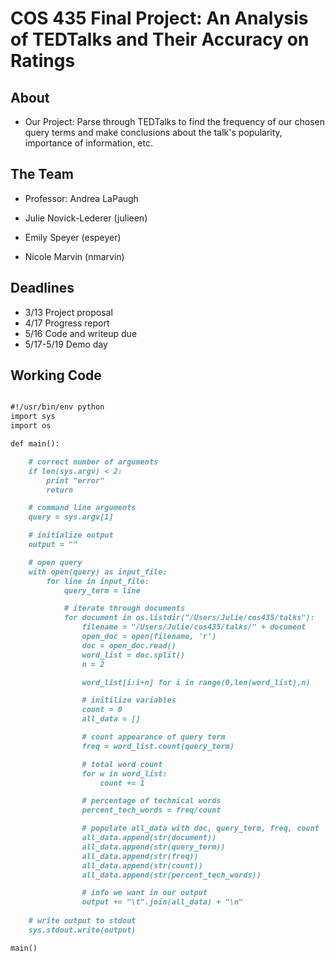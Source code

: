 # COS 435 Final Project: An Analysis of TEDTalks and Their Accuracy on Ratings

## About
- Our Project: Parse through TEDTalks to find the frequency of our chosen query terms and make conclusions about the talk's popularity, importance of information, etc.

## The Team
- Professor: Andrea LaPaugh 

- Julie Novick-Lederer (julieen)
- Emily Speyer (espeyer)
- Nicole Marvin (nmarvin)

## Deadlines
- 3/13 Project proposal 
- 4/17 Progress report 
- 5/16 Code and writeup due 
- 5/17-5/19 Demo day 

## Working Code

```markdown

#!/usr/bin/env python
import sys
import os

def main():

	# correct number of arguments
	if len(sys.argv) < 2:
		print "error"
		return

	# command line arguments
	query = sys.argv[1]

	# initialize output
	output = ""

	# open query
	with open(query) as input_file:
		for line in input_file:
			query_term = line

			# iterate through documents
			for document in os.listdir("/Users/Julie/cos435/talks"):
				filename = "/Users/Julie/cos435/talks/" + document
				open_doc = open(filename, 'r')
				doc = open_doc.read()
				word_list = doc.split()
				n = 2

				word_list[i:i+n] for i in range(0,len(word_list),n)

				# initilize variables
				count = 0
				all_data = []

				# count appearance of query term
				freq = word_list.count(query_term)

				# total word count
				for w in word_list:
					count += 1

				# percentage of technical words
				percent_tech_words = freq/count

				# populate all_data with doc, query_term, freq, count
				all_data.append(str(document))
				all_data.append(str(query_term))
				all_data.append(str(freq))
				all_data.append(str(count))
				all_data.append(str(percent_tech_words))

				# info we want in our output
				output += "\t".join(all_data) + "\n"
	
	# write output to stdout
	sys.stdout.write(output)

main()

```
